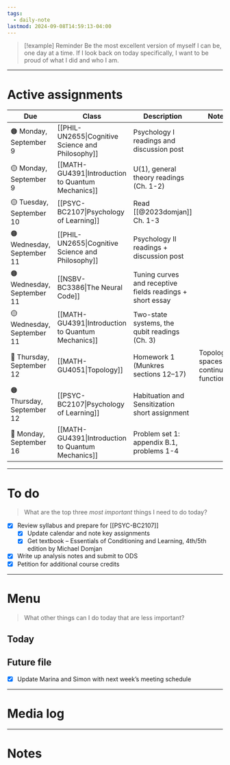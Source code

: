 ```yaml
---
tags:
  - daily-note
lastmod: 2024-09-08T14:59:13-04:00
---
```

>[!example] Reminder
>Be the most excellent version of myself I can be, one day at a time. If I look back on today specifically, I want to be proud of what I did and who I am.

---
# Active assignments


| Due                        | Class                                              | Description                                               | Notes                                       |
| -------------------------- | -------------------------------------------------- | --------------------------------------------------------- | ------------------------------------------- |
| 🟠 Monday, September 9     | [[PHIL-UN2655\|Cognitive Science and Philosophy]]  | Psychology I readings and discussion post                 |                                             |
| 🟡 Monday, September 9     | [[MATH-GU4391\|Introduction to Quantum Mechanics]] | U(1), general theory readings (Ch. 1-2)                   |                                             |
| 🟡 Tuesday, September 10   | [[PSYC-BC2107\|Psychology of Learning]]            | Read [[@2023domjan]] Ch. 1-3                              |                                             |
| 🟠 Wednesday, September 11 | [[PHIL-UN2655\|Cognitive Science and Philosophy]]  | Psychology II readings + discussion post                  |                                             |
| 🟠 Wednesday, September 11 | [[NSBV-BC3386\|The Neural Code]]                   | Tuning curves and receptive fields readings + short essay |                                             |
| 🟡 Wednesday, September 11 | [[MATH-GU4391\|Introduction to Quantum Mechanics]] | Two-state systems, the qubit readings (Ch. 3)             |                                             |
| 🔴 Thursday, September 12  | [[MATH-GU4051\|Topology]]                          | Homework 1 (Munkres sections 12–17)                       | Topological spaces and continuous functions |
| 🟠 Thursday, September 12  | [[PSYC-BC2107\|Psychology of Learning]]            | Habituation and Sensitization short assignment            |                                             |
| 🔴 Monday, September 16    | [[MATH-GU4391\|Introduction to Quantum Mechanics]] | Problem set 1: appendix B.1, problems 1-4                 |                                             |

---
# To do

> What are the top three *most important* things I need to do today?

- [x] Review syllabus and prepare for [[PSYC-BC2107]]
	- [x] Update calendar and note key assignments
	- [x] Get textbook – Essentials of Conditioning and Learning, 4th/5th edition by Michael Domjan
- [x] Write up analysis notes and submit to ODS
- [x] Petition for additional course credits

----
# Menu

> What other things can I do today that are less important?
## Today



## Future file

- [x] Update Marina and Simon with next week’s meeting schedule

---
# Media log

---
# Notes
